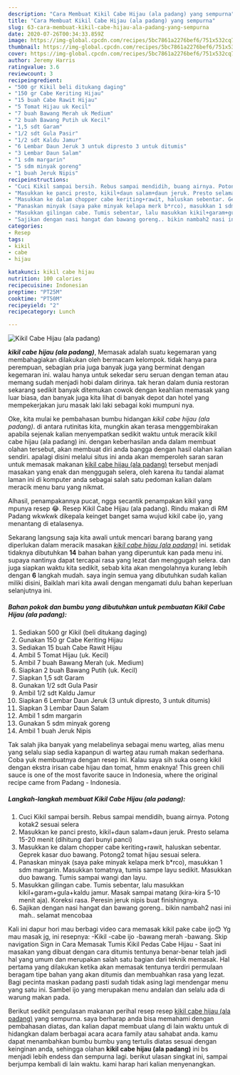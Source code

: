 ```yaml
---
description: "Cara Membuat Kikil Cabe Hijau (ala padang) yang sempurna"
title: "Cara Membuat Kikil Cabe Hijau (ala padang) yang sempurna"
slug: 63-cara-membuat-kikil-cabe-hijau-ala-padang-yang-sempurna
date: 2020-07-26T00:34:33.859Z
image: https://img-global.cpcdn.com/recipes/5bc7861a2276bef6/751x532cq70/kikil-cabe-hijau-ala-padang-foto-resep-utama.jpg
thumbnail: https://img-global.cpcdn.com/recipes/5bc7861a2276bef6/751x532cq70/kikil-cabe-hijau-ala-padang-foto-resep-utama.jpg
cover: https://img-global.cpcdn.com/recipes/5bc7861a2276bef6/751x532cq70/kikil-cabe-hijau-ala-padang-foto-resep-utama.jpg
author: Jeremy Harris
ratingvalue: 3.6
reviewcount: 3
recipeingredient:
- "500 gr Kikil beli ditukang daging"
- "150 gr Cabe Keriting Hijau"
- "15 buah Cabe Rawit Hijau"
- "5 Tomat Hijau uk Kecil"
- "7 buah Bawang Merah uk Medium"
- "2 buah Bawang Putih uk Kecil"
- "1,5 sdt Garam"
- "1/2 sdt Gula Pasir"
- "1/2 sdt Kaldu Jamur"
- "6 Lembar Daun Jeruk 3 untuk dipresto 3 untuk ditumis"
- "3 Lembar Daun Salam"
- "1 sdm margarin"
- "5 sdm minyak goreng"
- "1 buah Jeruk Nipis"
recipeinstructions:
- "Cuci Kikil sampai bersih. Rebus sampai mendidih, buang airnya. Potong kotak2 sesuai selera"
- "Masukkan ke panci presto, kikil+daun salam+daun jeruk. Presto selama 15-20 menit (dihitung dari bunyi panci)"
- "Masukkan ke dalam chopper cabe keriting+rawit, haluskan sebentar. Geprek kasar duo bawang. Potong2 tomat hijau sesuai selera."
- "Panaskan minyak (saya pake minyak kelapa merk b*rco), masukkan 1 sdm margarin. Masukkan tomatnya, tumis sampe layu sedikit. Masukkan duo bawang. Tumis sampai wangi dan layu."
- "Masukkan gilingan cabe. Tumis sebentar, lalu masukkan kikil+garam+gula+kaldu jamur. Masak sampai matang (kira-kira 5-10 menit aja). Koreksi rasa. Peresin jeruk nipis buat finishingnya."
- "Sajikan dengan nasi hangat dan bawang goreng.. bikin nambah2 nasi ini mah.. selamat mencobaa"
categories:
- Resep
tags:
- kikil
- cabe
- hijau

katakunci: kikil cabe hijau 
nutrition: 100 calories
recipecuisine: Indonesian
preptime: "PT25M"
cooktime: "PT50M"
recipeyield: "2"
recipecategory: Lunch

---
```



![Kikil Cabe Hijau (ala padang)](https://img-global.cpcdn.com/recipes/5bc7861a2276bef6/751x532cq70/kikil-cabe-hijau-ala-padang-foto-resep-utama.jpg)

<b><i>kikil cabe hijau (ala padang)</i></b>, Memasak adalah suatu kegemaran yang membahagiakan dilakukan oleh bermacam kelompok. tidak hanya para perempuan, sebagian pria juga banyak juga yang berminat dengan kegemaran ini. walau hanya untuk sekedar seru seruan dengan teman atau memang sudah menjadi hobi dalam dirinya. tak heran dalam dunia restoran sekarang sedikit banyak ditemukan cowok dengan keahlian memasak yang luar biasa, dan banyak juga kita lihat di banyak depot dan hotel yang mempekerjakan juru masak laki laki sebagai koki mumpuni nya.

Oke, kita mulai ke pembahasan bumbu hidangan <i>kikil cabe hijau (ala padang)</i>. di antara rutinitas kita, mungkin akan terasa menggembirakan apabila sejenak kalian menyempatkan sedikit waktu untuk meracik kikil cabe hijau (ala padang) ini. dengan keberhasilan anda dalam membuat olahan tersebut, akan membuat diri anda bangga dengan hasil olahan kalian sendiri. apalagi disini melalui situs ini anda akan memperoleh saran saran untuk memasak makanan <u>kikil cabe hijau (ala padang)</u> tersebut menjadi masakan yang enak dan menggugah selera, oleh karena itu tandai alamat laman ini di komputer anda sebagai salah satu pedoman kalian dalam meracik menu baru yang nikmat.

Alhasil, penampakannya pucat, ngga secantik penampakan kikil yang mpunya resep 😂. Resep Kikil Cabe Hijau (ala padang). Rindu makan di RM Padang wkwkwk dikepala keinget banget sama wujud kikil cabe ijo, yang menantang di etalasenya.


Sekarang langsung saja kita awali untuk mencari barang barang yang diperlukan dalam meracik masakan <u><i>kikil cabe hijau (ala padang)</i></u> ini. setidak tidaknya dibutuhkan <b>14</b> bahan bahan yang diperuntuk kan pada menu ini. supaya nantinya dapat tercapai rasa yang lezat dan menggugah selera. dan juga siapkan waktu kita sedikit, sebab kita akan mengolahnya kurang lebih dengan <b>6</b> langkah mudah. saya ingin semua yang dibutuhkan sudah kalian miliki disini, Baiklah mari kita awali dengan mengamati dulu bahan keperluan selanjutnya ini.

<!--inarticleads1-->

##### Bahan pokok dan bumbu yang dibutuhkan untuk pembuatan Kikil Cabe Hijau (ala padang):

1. Sediakan 500 gr Kikil (beli ditukang daging)
1. Gunakan 150 gr Cabe Keriting Hijau
1. Sediakan 15 buah Cabe Rawit Hijau
1. Ambil 5 Tomat Hijau (uk. Kecil)
1. Ambil 7 buah Bawang Merah (uk. Medium)
1. Siapkan 2 buah Bawang Putih (uk. Kecil)
1. Siapkan 1,5 sdt Garam
1. Gunakan 1/2 sdt Gula Pasir
1. Ambil 1/2 sdt Kaldu Jamur
1. Siapkan 6 Lembar Daun Jeruk (3 untuk dipresto, 3 untuk ditumis)
1. Siapkan 3 Lembar Daun Salam
1. Ambil 1 sdm margarin
1. Gunakan 5 sdm minyak goreng
1. Ambil 1 buah Jeruk Nipis


Tak salah jika banyak yang melabelinya sebagai menu warteg, alias menu yang selalu siap sedia kapanpun di warteg atau rumah makan sederhana. Coba yuk membuatnya dengan resep ini. Kalau saya sih suka oseng kikil dengan ekstra irisan cabe hijau dan tomat, hmm enaknya! This green chili sauce is one of the most favorite sauce in Indonesia, where the original recipe came from Padang - Indonesia. 

<!--inarticleads2-->

##### Langkah-langkah membuat Kikil Cabe Hijau (ala padang):

1. Cuci Kikil sampai bersih. Rebus sampai mendidih, buang airnya. Potong kotak2 sesuai selera
1. Masukkan ke panci presto, kikil+daun salam+daun jeruk. Presto selama 15-20 menit (dihitung dari bunyi panci)
1. Masukkan ke dalam chopper cabe keriting+rawit, haluskan sebentar. Geprek kasar duo bawang. Potong2 tomat hijau sesuai selera.
1. Panaskan minyak (saya pake minyak kelapa merk b*rco), masukkan 1 sdm margarin. Masukkan tomatnya, tumis sampe layu sedikit. Masukkan duo bawang. Tumis sampai wangi dan layu.
1. Masukkan gilingan cabe. Tumis sebentar, lalu masukkan kikil+garam+gula+kaldu jamur. Masak sampai matang (kira-kira 5-10 menit aja). Koreksi rasa. Peresin jeruk nipis buat finishingnya.
1. Sajikan dengan nasi hangat dan bawang goreng.. bikin nambah2 nasi ini mah.. selamat mencobaa


Kali ini dapur hori mau berbagi video cara memasak kikil pake cabe ijo😊 Yg mau masak jg, ini resepnya: -Kikil -cabe ijo -bawang merah -bawang. Skip navigation Sign in Cara Memasak Tumis Kikil Pedas Cabe Hijau - Saat ini masakan yang dibuat dengan cara ditumis tentunya benar-benar telah jadi hal yang umum dan merupakan salah satu bagian dari teknik memasak. Hal pertama yang dilakukan ketika akan memasak tentunya terdiri permulaan beragam tipe bahan yang akan ditumis dan membuahkan rasa yang lezat. Bagi pecinta maskan padang pasti sudah tidak asing lagi mendengar menu yang satu ini. Sambel ijo yang merupakan menu andalan dan selalu ada di warung makan pada. 

Berikut sedikit pengulasan makanan perihal resep resep <u>kikil cabe hijau (ala padang)</u> yang sempurna. saya berharap anda bisa memahami dengan pembahasan diatas, dan kalian dapat membuat ulang di lain waktu untuk di hidangkan dalam berbagai acara acara family atau sahabat anda. kamu dapat menambahkan bumbu bumbu yang tertulis diatas sesuai dengan keinginan anda, sehingga olahan <b>kikil cabe hijau (ala padang)</b> ini bs menjadi lebih endess dan sempurna lagi. berikut ulasan singkat ini, sampai berjumpa kembali di lain waktu. kami harap hari kalian menyenangkan.
